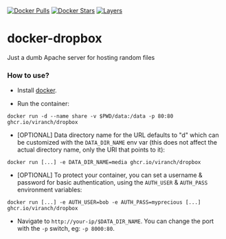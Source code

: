 [![Docker Pulls](https://img.shields.io/docker/pulls/viranch/dropbox.svg?maxAge=604800)](https://hub.docker.com/r/viranch/dropbox/) [![Docker Stars](https://img.shields.io/docker/stars/viranch/dropbox.svg?maxAge=604800)](https://hub.docker.com/r/viranch/dropbox/) [![Layers](https://images.microbadger.com/badges/image/viranch/dropbox.svg)](https://hub.docker.com/r/viranch/dropbox/)

# docker-dropbox
Just a dumb Apache server for hosting random files

### How to use?

- Install [docker](https://docs.docker.com/installation/#installation).

- Run the container:
```
docker run -d --name share -v $PWD/data:/data -p 80:80 ghcr.io/viranch/dropbox
```

- [OPTIONAL] Data directory name for the URL defaults to "d" which can be customized with the `DATA_DIR_NAME` env var (this does not affect the actual directory name, only the URI that points to it):
```
docker run [...] -e DATA_DIR_NAME=media ghcr.io/viranch/dropbox
```

- [OPTIONAL] To protect your container, you can set a username & password for basic authentication, using the `AUTH_USER` & `AUTH_PASS` environment variables:
```
docker run [...] -e AUTH_USER=bob -e AUTH_PASS=myprecious [...] ghcr.io/viranch/dropbox
```

- Navigate to `http://your-ip/$DATA_DIR_NAME`. You can change the port with the `-p` switch, eg: `-p 8000:80`.

